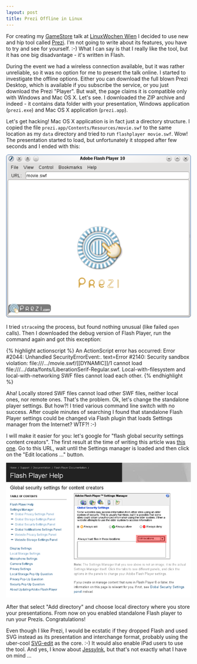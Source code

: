 ```yaml
---
layout: post
title: Prezi Offline in Linux
---
```


For creating my [GameStore](http://prezi.com/aoojwi_3tlzn/) talk at [LinuxWochen Wien](http://linuxwochen.at) I decided to use new and hip tool called [Prezi](http://prezi.com).  I'm not going to write about its features, you have to try and see for yourself. :-) What I can say is that I really like the tool, but it has one big disadvantage - it's written in Flash.

During the event we had a wireless connection available, but it was rather unreliable, so it was no option for me to present the talk online. I started to investigate the offline options. Either you can download the full blown Prezi Desktop, which is available if you subscribe the service, or you just download the Prezi "Player". But wait, the page claims it is compatible only with Windows and Mac OS X. Let's see. I downloaded the ZIP archive and indeed - it contains data folder with your presentation, Windows application (`prezi.exe`) and Mac OS X application (`prezi.app`).

Let's get hacking! Mac OS X application is in fact just a directory structure. I copied the file `prezi.app/Contents/Resources/movie.swf` to the same location as my `data` directory and tried to run `flashplayer movie.swf`. Wow! The presentation started to load, but unfortunately it stopped after few seconds and I ended with this:

![prezi1](/assets/prezi1.png)

I tried `strace`ing the process, but found nothing unusual (like failed `open` calls). Then I downloaded the debug version of Flash Player, run the command again and got this exception:

{% highlight actionscript %}
An ActionScript error has occurred:
Error #2044: Unhandled SecurityErrorEvent:. text=Error #2140: Security sandbox violation:
file:///.../movie.swf/[[DYNAMIC]]/1 cannot load file:///.../data/fonts/LiberationSerif-Regular.swf.
Local-with-filesystem and local-with-networking SWF files cannot load each other.
{% endhighlight %}

Aha! Locally stored SWF files cannot load other SWF files, neither local ones, nor remote ones. That's the problem.  Ok, let's change the standalone player settings. But how?! I tried various command line switch with no success. After couple minutes of searching I found that standalone Flash Player settings could be changed via Flash plugin that loads Settings manager from the Internet? WTF?! :-)

I will make it easier for you: let's google for "flash global security settings content creators". The first result at the time of writing this article was [this one](http://macromedia.com/support/documentation/en/flashplayer/help/settings_manager04a.html). Go to this URL, wait until the Settings manager is loaded and then click on the "Edit locations ..." button.

![prezi2](/assets/prezi2.png)

After that select "Add directory" and choose local directory where you store your presentations. From now on you enabled standalone Flash player to run your Prezis. Congratulations!

Even though I like Prezi, I would be ecstatic if they dropped Flash and used SVG instead as its presentation and interchange format, probably using the uber-cool [SVG-edit](http://svg-edit.googlecode.com/) as the core. :-) It would also enable iPad users to use the tool. And yes, I know about [JessyInk](http://jessyink.googlecode.com/), but that's not exactly what I have on mind ...
